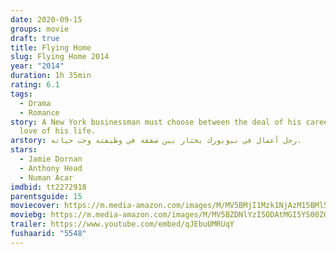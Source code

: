 ```yaml
---
date: 2020-09-15
groups: movie
draft: true
title: Flying Home
slug: Flying Home 2014
year: "2014"
duration: 1h 35min
rating: 6.1
tags:
  - Drama
  - Romance
story: A New York businessman must choose between the deal of his career and the
  love of his life.
arstory: رجل أعمال في نيويورك يختار بين صفقة في وظيفته وحب حياته.
stars:
  - Jamie Dornan
  - Anthony Head
  - Numan Acar
imdbid: tt2272918
parentsguide: 15
moviecover: https://m.media-amazon.com/images/M/MV5BMjI1Mzk1NjAzM15BMl5BanBnXkFtZTgwMTY1MjEwNDE@._V1_.jpg
moviebg: https://m.media-amazon.com/images/M/MV5BZDNlYzI5ODAtMGI5YS00ZGRiLWEyYTMtYWUxOWU3ZTdjM2ZjXkEyXkFqcGdeQXVyNDM5OTIxMDQ@._V1_.jpg
trailer: https://www.youtube.com/embed/qJEbuUMRUqY
fushaarid: "5548"
---
```

